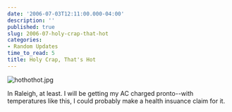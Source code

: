 ```yaml
---
date: '2006-07-03T12:11:00.000-04:00'
description: ''
published: true
slug: 2006-07-holy-crap-that-hot
categories:
- Random Updates
time_to_read: 5
title: Holy Crap, That's Hot
---
```


![hothothot.jpg](hothothot.jpg)

In Raleigh, at least. I will be getting my AC charged pronto--with temperatures like this, I could probably make a health insuance claim for it.